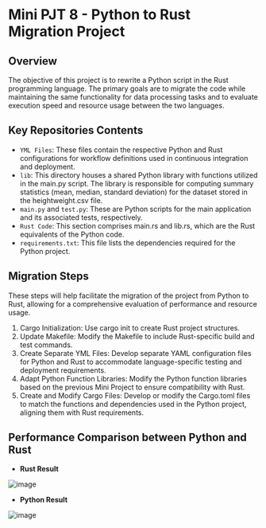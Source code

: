 # Mini PJT 8 - Python to Rust Migration Project
## Overview 
The objective of this project is to rewrite a Python script in the Rust programming language. The primary goals are to migrate the code while maintaining the same functionality for data processing tasks and to evaluate execution speed and resource usage between the two languages.

## Key Repositories Contents 
- `YML Files`: These files contain the respective Python and Rust configurations for workflow definitions used in continuous integration and deployment.
- `lib`: This directory houses a shared Python library with functions utilized in the main.py script. The library is responsible for computing summary statistics (mean, median, standard deviation) for the dataset stored in the heightweight.csv file.
- `main.py` and `test.py`: These are Python scripts for the main application and its associated tests, respectively.
- `Rust Code`: This section comprises main.rs and lib.rs, which are the Rust equivalents of the Python code.
- `requirements.txt`: This file lists the dependencies required for the Python project.

## Migration Steps
These steps will help facilitate the migration of the project from Python to Rust, allowing for a comprehensive evaluation of performance and resource usage.

1. Cargo Initialization: Use cargo init to create Rust project structures.
2. Update Makefile: Modify the Makefile to include Rust-specific build and test commands.
3. Create Separate YML Files: Develop separate YAML configuration files for Python and Rust to accommodate language-specific testing and deployment requirements.
4. Adapt Python Function Libraries: Modify the Python function libraries based on the previous Mini Project to ensure compatibility with Rust.
5. Create and Modify Cargo Files: Develop or modify the Cargo.toml files to match the functions and dependencies used in the Python project, aligning them with Rust requirements.

## Performance Comparison between Python and Rust 
- **Rust Result**

![image](https://github.com/nogibjj/IDS706_Mini_PJT8/assets/141780408/ba005f86-97c5-4a08-a8a7-11f0fa7d400a)

- **Python Result**

![image](https://github.com/nogibjj/IDS706_Mini_PJT8/assets/141780408/456e951a-c4b0-4968-a298-3aa18bf313ad)
